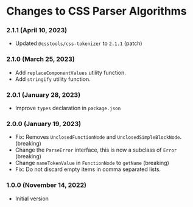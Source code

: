 # Changes to CSS Parser Algorithms

### 2.1.1 (April 10, 2023)

- Updated `@csstools/css-tokenizer` to `2.1.1` (patch)


### 2.1.0 (March 25, 2023)

- Add `replaceComponentValues` utility function.
- Add `stringify` utility function.

### 2.0.1 (January 28, 2023)

- Improve `types` declaration in `package.json`

### 2.0.0 (January 19, 2023)

- Fix: Removes `UnclosedFunctionNode` and `UnclosedSimpleBlockNode`. (breaking)
- Change the `ParseError` interface, this is now a subclass of `Error` (breaking)
- Change `nameTokenValue` in `FunctionNode` to `getName` (breaking)
- Fix: Do not discard empty items in comma separated lists.

### 1.0.0 (November 14, 2022)

- Initial version
